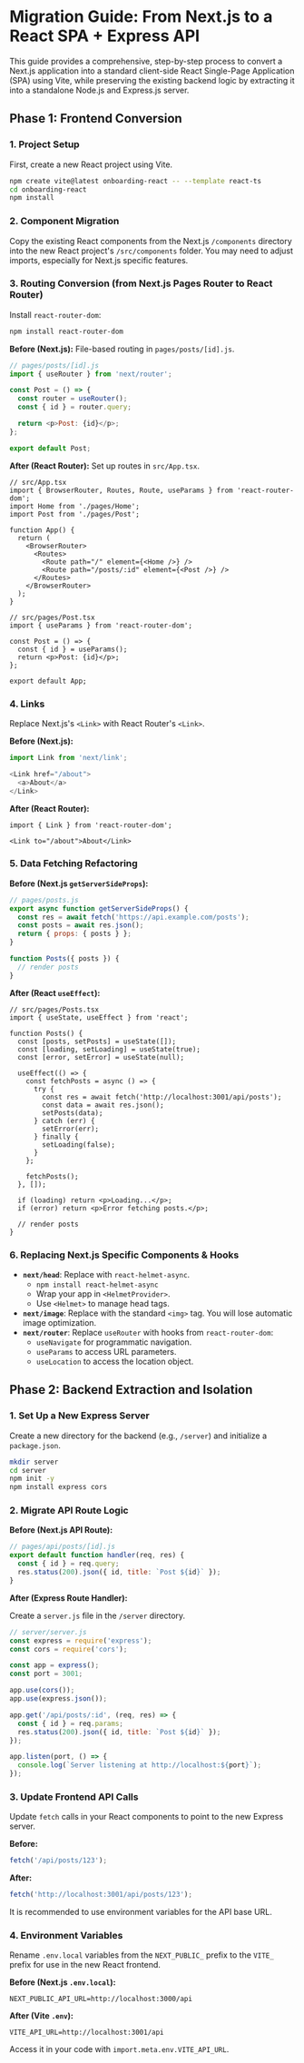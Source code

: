 # Migration Guide: From Next.js to a React SPA + Express API

This guide provides a comprehensive, step-by-step process to convert a Next.js application into a standard client-side React Single-Page Application (SPA) using Vite, while preserving the existing backend logic by extracting it into a standalone Node.js and Express.js server.

## Phase 1: Frontend Conversion

### 1. Project Setup

First, create a new React project using Vite.

```bash
npm create vite@latest onboarding-react -- --template react-ts
cd onboarding-react
npm install
```

### 2. Component Migration

Copy the existing React components from the Next.js `/components` directory into the new React project's `/src/components` folder. You may need to adjust imports, especially for Next.js specific features.

### 3. Routing Conversion (from Next.js Pages Router to React Router)

Install `react-router-dom`:

```bash
npm install react-router-dom
```

**Before (Next.js):** File-based routing in `pages/posts/[id].js`.

```javascript
// pages/posts/[id].js
import { useRouter } from 'next/router';

const Post = () => {
  const router = useRouter();
  const { id } = router.query;

  return <p>Post: {id}</p>;
};

export default Post;
```

**After (React Router):** Set up routes in `src/App.tsx`.

```typescriptreact
// src/App.tsx
import { BrowserRouter, Routes, Route, useParams } from 'react-router-dom';
import Home from './pages/Home';
import Post from './pages/Post';

function App() {
  return (
    <BrowserRouter>
      <Routes>
        <Route path="/" element={<Home />} />
        <Route path="/posts/:id" element={<Post />} />
      </Routes>
    </BrowserRouter>
  );
}

// src/pages/Post.tsx
import { useParams } from 'react-router-dom';

const Post = () => {
  const { id } = useParams();
  return <p>Post: {id}</p>;
};

export default App;
```

### 4. Links

Replace Next.js's `<Link>` with React Router's `<Link>`.

**Before (Next.js):**

```javascript
import Link from 'next/link';

<Link href="/about">
  <a>About</a>
</Link>
```

**After (React Router):**

```typescriptreact
import { Link } from 'react-router-dom';

<Link to="/about">About</Link>
```

### 5. Data Fetching Refactoring

**Before (Next.js `getServerSideProps`):**

```javascript
// pages/posts.js
export async function getServerSideProps() {
  const res = await fetch('https://api.example.com/posts');
  const posts = await res.json();
  return { props: { posts } };
}

function Posts({ posts }) {
  // render posts
}
```

**After (React `useEffect`):**

```typescriptreact
// src/pages/Posts.tsx
import { useState, useEffect } from 'react';

function Posts() {
  const [posts, setPosts] = useState([]);
  const [loading, setLoading] = useState(true);
  const [error, setError] = useState(null);

  useEffect(() => {
    const fetchPosts = async () => {
      try {
        const res = await fetch('http://localhost:3001/api/posts');
        const data = await res.json();
        setPosts(data);
      } catch (err) {
        setError(err);
      } finally {
        setLoading(false);
      }
    };

    fetchPosts();
  }, []);

  if (loading) return <p>Loading...</p>;
  if (error) return <p>Error fetching posts.</p>;

  // render posts
}
```

### 6. Replacing Next.js Specific Components & Hooks

*   **`next/head`**: Replace with `react-helmet-async`.
    *   `npm install react-helmet-async`
    *   Wrap your app in `<HelmetProvider>`.
    *   Use `<Helmet>` to manage head tags.
*   **`next/image`**: Replace with the standard `<img>` tag. You will lose automatic image optimization.
*   **`next/router`**: Replace `useRouter` with hooks from `react-router-dom`:
    *   `useNavigate` for programmatic navigation.
    *   `useParams` to access URL parameters.
    *   `useLocation` to access the location object.

## Phase 2: Backend Extraction and Isolation

### 1. Set Up a New Express Server

Create a new directory for the backend (e.g., `/server`) and initialize a `package.json`.

```bash
mkdir server
cd server
npm init -y
npm install express cors
```

### 2. Migrate API Route Logic

**Before (Next.js API Route):**

```javascript
// pages/api/posts/[id].js
export default function handler(req, res) {
  const { id } = req.query;
  res.status(200).json({ id, title: `Post ${id}` });
}
```

**After (Express Route Handler):**

Create a `server.js` file in the `/server` directory.

```javascript
// server/server.js
const express = require('express');
const cors = require('cors');

const app = express();
const port = 3001;

app.use(cors());
app.use(express.json());

app.get('/api/posts/:id', (req, res) => {
  const { id } = req.params;
  res.status(200).json({ id, title: `Post ${id}` });
});

app.listen(port, () => {
  console.log(`Server listening at http://localhost:${port}`);
});
```

### 3. Update Frontend API Calls

Update `fetch` calls in your React components to point to the new Express server.

**Before:**

```javascript
fetch('/api/posts/123');
```

**After:**

```javascript
fetch('http://localhost:3001/api/posts/123');
```

It is recommended to use environment variables for the API base URL.

### 4. Environment Variables

Rename `.env.local` variables from the `NEXT_PUBLIC_` prefix to the `VITE_` prefix for use in the new React frontend.

**Before (Next.js `.env.local`):**

```
NEXT_PUBLIC_API_URL=http://localhost:3000/api
```

**After (Vite `.env`):**

```
VITE_API_URL=http://localhost:3001/api
```

Access it in your code with `import.meta.env.VITE_API_URL`.
